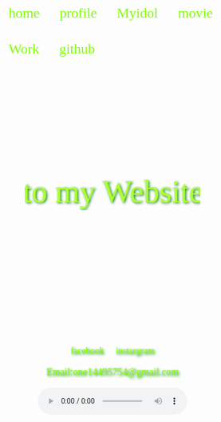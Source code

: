 <!DOCTYPE html>
<html lang="en">
<head>
    <meta charset="UTF-8">
    <meta name="viewport" content="width=device-width, initial-scale=1.0">
    <meta http-equiv="X-UA-Compatible" content="ie=edge">
    <title>Home</title>

<style>
    @font-face{font-family:'sd'; src: url('sd hall.ttf');}
    @font-face{font-family:'Sawasdee'; src: url('rsp_sawasdee.ttf');}
    @font-face{font-family:'WRTishkid2'; src: url('rsp_wr_tish_kid2.ttf');}
    @font-face{font-family:'TLWGTypewriter'; src: url('rsp_tlwgtypewriter.ttf');}
body{
    background-size:cover; 
}
.aa {
    text-align: center;
    text-shadow: 2px 2px 5px green;
    color:greenyellow;
    font-weight: 300;
    font-size: 4.5em;
font-family: "sd";
margin-top: 200px; 
}
a{
    text-decoration: none;
}
ul{
    list-style: none;
    float: left;
    
}
li{
    float: left;
    padding:20px;
    font-size: 2em;
    font-family: "sd";  
      
}
li a{
    color: #7FFF00;
} 
.xx{
    clear: both;
}
footer{
    margin-top: 220px;
    background:none;
   text-align: center;
}
footer a{
padding: 10px;
font-family: "sd"; 
font-size: 1.3em;
color: #7FFF00
}
li:hover{
background:black;
cursor: pointer;
}
footer a:hover{
    background:black;
    cursor: pointer;
}
footer p{
    color: #7FFF00;
    font-family: "WRTishkid2";
    font-size: 20px;
}
.w{
    text-shadow: 2px 2px 5px green;
}
</style>
</head>
<body  background="j.jpg">
    
   <section>
    <nav>
        <ul>
          <li><a href="Home.html">home</a></li> 
          <li><a href="profile.html">profile</a></li>
          <li><a href="myidol.html">Myidol</a> </li>
          <li> <a href="movie.html">movie</a></li>
          <li> <a href="Work.html">Work</a></li>
          <li><a href="https://github.com/warayutkhanka">github</a></li>
        </ul>
    </nav>
</section>
<section class="xx"></section>
    <section>
    <h1 class="aa">
            <marquee behavior="alternate" direction="up" width=70%><marquee direction="right" behavior="alternate">Welcome to my Website</marquee></marquee>
        </h1>
    </section>
    <section class="xx"></section>
    <footer class="w">
            <a href="https://web.facebook.com/profile.php?id=100004114149387&ref=bookmarks">facebook</a>
            <a href="https://www.instagram.com/nuengwarayut/?hl=th">instargram</a>
            <p>Email:one14495754@gmail.com</p>
            <audio controls autoplay>                                                              
                    <source src="สุดท้ายก็หมา.mp3">
                </audio>   
    </footer>
</body>
</body>
</html>
